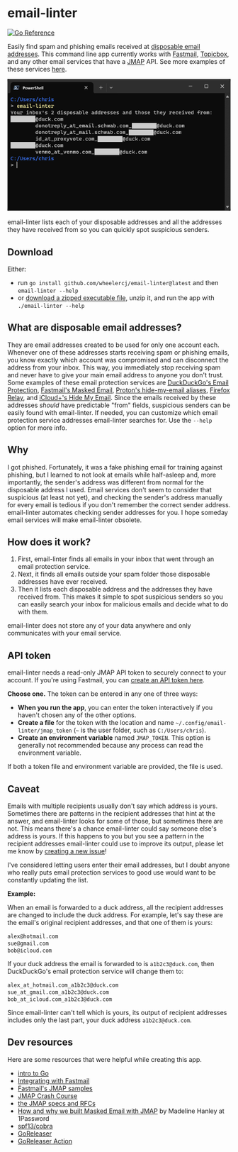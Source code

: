 # email-linter

[![Go Reference](https://pkg.go.dev/badge/github.com/wheelercj/email-linter.svg)](https://pkg.go.dev/github.com/wheelercj/email-linter)

Easily find spam and phishing emails received at [disposable email addresses](#what-are-disposable-email-addresses). This command line app currently works with [Fastmail](https://www.fastmail.com/features/), [Topicbox](https://www.topicbox.com/), and any other email services that have a [JMAP](https://jmap.io/index.html) API. See more examples of these services [here](https://jmap.io/software.html).

![demo.png](demo.png)

email-linter lists each of your disposable addresses and all the addresses they have received from so you can quickly spot suspicious senders.

## Download

Either:

* run `go install github.com/wheelercj/email-linter@latest` and then `email-linter --help`
* or [download a zipped executable file](https://github.com/wheelercj/email-linter/releases), unzip it, and run the app with `./email-linter --help`

## What are disposable email addresses?

They are email addresses created to be used for only one account each. Whenever one of these addresses starts receiving spam or phishing emails, you know exactly which account was compromised and can disconnect the address from your inbox. This way, you immediately stop receiving spam and never have to give your main email address to anyone you don't trust. Some examples of these email protection services are [DuckDuckGo's Email Protection](https://duckduckgo.com/email), [Fastmail's Masked Email](https://www.fastmail.help/hc/en-us/articles/4406536368911-Masked-Email), [Proton's hide-my-email aliases](https://proton.me/pass/aliases), [Firefox Relay](https://relay.firefox.com/), and [iCloud+'s Hide My Email](https://support.apple.com/en-us/105078). Since the emails received by these addresses _should_ have predictable "from" fields, suspicious senders can be easily found with email-linter. If needed, you can customize which email protection service addresses email-linter searches for. Use the `--help` option for more info.

## Why

I got phished. Fortunately, it was a fake phishing email for training against phishing, but I learned to not look at emails while half-asleep and, more importantly, the sender's address was different from normal for the disposable address I used. Email services don't seem to consider that suspicious (at least not yet), and checking the sender's address manually for every email is tedious if you don't remember the correct sender address. email-linter automates checking sender addresses for you. I hope someday email services will make email-linter obsolete.

## How does it work?

1. First, email-linter finds all emails in your inbox that went through an email protection service.
2. Next, it finds all emails outside your spam folder those disposable addresses have ever received.
3. Then it lists each disposable address and the addresses they have received from. This makes it simple to spot suspicious senders so you can easily search your inbox for malicious emails and decide what to do with them.

email-linter does not store any of your data anywhere and only communicates with your email service.

## API token

email-linter needs a read-only JMAP API token to securely connect to your account. If you're using Fastmail, you can [create an API token here](https://www.fastmail.com/settings/security/tokens).

**Choose one.** The token can be entered in any one of three ways:

* **When you run the app**, you can enter the token interactively if you haven't chosen any of the other options.
* **Create a file** for the token with the location and name `~/.config/email-linter/jmap_token` (`~` is the user folder, such as `C:/Users/chris`).
* **Create an environment variable** named `JMAP_TOKEN`. This option is generally not recommended because any process can read the environment variable.

If both a token file and environment variable are provided, the file is used.

## Caveat

Emails with multiple recipients usually don't say which address is yours. Sometimes there are patterns in the recipient addresses that hint at the answer, and email-linter looks for some of those, but sometimes there are not. This means there's a chance email-linter could say someone else's address is yours. If this happens to you but you see a pattern in the recipient addresses email-linter could use to improve its output, please let me know by [creating a new issue](https://github.com/wheelercj/email-linter/issues/new)!

I've considered letting users enter their email addresses, but I doubt anyone who really puts email protection services to good use would want to be constantly updating the list.

**Example:**

When an email is forwarded to a duck address, all the recipient addresses are changed to include the duck address. For example, let's say these are the email's original recipient addresses, and that one of them is yours:

```
alex@hotmail.com
sue@gmail.com
bob@icloud.com
```

If your duck address the email is forwarded to is `a1b2c3@duck.com`, then DuckDuckGo's email protection service will change them to:

```
alex_at_hotmail.com_a1b2c3@duck.com
sue_at_gmail.com_a1b2c3@duck.com
bob_at_icloud.com_a1b2c3@duck.com
```

Since email-linter can't tell which is yours, its output of recipient addresses includes only the last part, your duck address `a1b2c3@duck.com`.

## Dev resources

Here are some resources that were helpful while creating this app.

* [intro to Go](https://til.chriswheeler.dev/intro-to-go/)
* [Integrating with Fastmail](https://www.fastmail.com/for-developers/integrating-with-fastmail/)
* [Fastmail's JMAP samples](https://github.com/fastmail/JMAP-Samples/tree/main)
* [JMAP Crash Course](https://jmap.io/crash-course.html)
* [the JMAP specs and RFCs](https://jmap.io/spec.html)
* [How and why we built Masked Email with JMAP](https://blog.1password.com/making-masked-email-with-jmap/) by Madeline Hanley at 1Password
* [spf13/cobra](https://github.com/spf13/cobra)
* [GoReleaser](https://goreleaser.com/)
* [GoReleaser Action](https://github.com/marketplace/actions/goreleaser-action)
